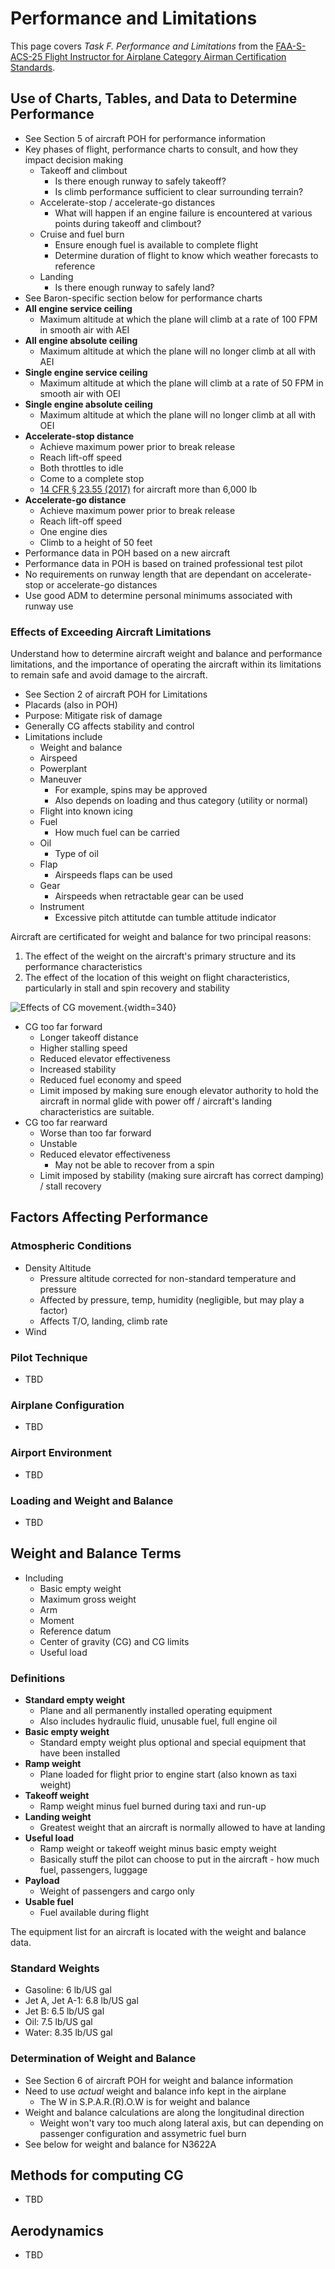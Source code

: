 # Performance and Limitations

This page covers *Task F. Performance and Limitations* from the [FAA-S-ACS-25 Flight Instructor for Airplane Category Airman Certification Standards](https://www.faa.gov/training_testing/testing/acs/cfi_airplane_acs_25.pdf).

## Use of Charts, Tables, and Data to Determine Performance

* See Section 5 of aircraft POH for performance information
* Key phases of flight, performance charts to consult, and how they impact decision making
  * Takeoff and climbout
    * Is there enough runway to safely takeoff?
    * Is climb performance sufficient to clear surrounding terrain?
  * Accelerate-stop / accelerate-go distances
    * What will happen if an engine failure is encountered at various points during takeoff and climbout?
  * Cruise and fuel burn
    * Ensure enough fuel is available to complete flight
    * Determine duration of flight to know which weather forecasts to reference
  * Landing
    * Is there enough runway to safely land?
* See Baron-specific section below for performance charts
* **All engine service ceiling**
  * Maximum altitude at which the plane will climb at a rate of 100 FPM in smooth air with AEI
* **All engine absolute ceiling**
  * Maximum altitude at which the plane will no longer climb at all with AEI
* **Single engine service ceiling**
  * Maximum altitude at which the plane will climb at a rate of 50 FPM in smooth air with OEI
* **Single engine absolute ceiling**
  * Maximum altitude at which the plane will no longer climb at all with OEI
* **Accelerate-stop distance**
  * Achieve maximum power prior to break release
  * Reach lift-off speed
  * Both throttles to idle
  * Come to a complete stop
  * [14 CFR &sect; 23.55 (2017)](https://www.ecfr.gov/on/2017-08-29/title-14/chapter-I/subchapter-C/part-23/subpart-B/subject-group-ECFR5ed09dfc2a6b782/section-23.55) for aircraft more than 6,000 lb
* **Accelerate-go distance**
  * Achieve maximum power prior to break release
  * Reach lift-off speed
  * One engine dies
  * Climb to a height of 50 feet
* Performance data in POH based on a new aircraft
* Performance data in POH is based on trained professional test pilot
* No requirements on runway length that are dependant on accelerate-stop or accelerate-go distances
* Use good ADM to determine personal minimums associated with runway use

### Effects of Exceeding Aircraft Limitations

Understand how to determine aircraft weight and balance and performance limitations, and the importance of operating the aircraft within its limitations to remain safe and avoid damage to the aircraft.

* See Section 2 of aircraft POH for Limitations
* Placards (also in POH)
* Purpose: Mitigate risk of damage
* Generally CG affects stability and control
* Limitations include
  * Weight and balance
  * Airspeed
  * Powerplant
  * Maneuver
    * For example, spins may be approved
    * Also depends on loading and thus category (utility or normal)
  * Flight into known icing
  * Fuel
    * How much fuel can be carried
  * Oil
    * Type of oil
  * Flap
    * Airspeeds flaps can be used
  * Gear
    * Airspeeds when retractable gear can be used
  * Instrument
    * Excessive pitch attitutde can tumble attitude indicator

Aircraft are certificated for weight and balance for two principal reasons:

1. The effect of the weight on the aircraft's primary structure and its performance characteristics
2. The effect of the location of this weight on flight characteristics, particularly in stall and spin recovery and stability

![Effects of CG movement.](/img/effects_of_cg_movement.jpg){width=340}

* CG too far forward
  * Longer takeoff distance
  * Higher stalling speed
  * Reduced elevator effectiveness
  * Increased stability
  * Reduced fuel economy and speed
  * Limit imposed by making sure enough elevator authority to hold the aircraft in normal glide with power off / aircraft's landing characteristics are suitable.
* CG too far rearward
  * Worse than too far forward
  * Unstable
  * Reduced elevator effectiveness
    * May not be able to recover from a spin
  * Limit imposed by stability (making sure aircraft has correct damping) / stall recovery

## Factors Affecting Performance

### Atmospheric Conditions

* Density Altitude
  * Pressure altitude corrected for non-standard temperature and pressure
  * Affected by pressure, temp, humidity (negligible, but may play a factor)
  * Affects T/O, landing, climb rate
* Wind

### Pilot Technique

* TBD

### Airplane Configuration

* TBD

### Airport Environment

* TBD

### Loading and Weight and Balance

* TBD

## Weight and Balance Terms

* Including
  * Basic empty weight
  * Maximum gross weight
  * Arm
  * Moment
  * Reference datum
  * Center of gravity (CG) and CG limits
  * Useful load

### Definitions

* **Standard empty weight**
  * Plane and all permanently installed operating equipment
  * Also includes hydraulic fluid, unusable fuel, full engine oil
* **Basic empty weight**
  * Standard empty weight plus optional and special equipment that have been installed
* **Ramp weight**
  * Plane loaded for flight prior to engine start (also known as taxi weight)
* **Takeoff weight**
  * Ramp weight minus fuel burned during taxi and run-up
* **Landing weight**
  * Greatest weight that an aircraft is normally allowed to have at landing
* **Useful load**
  * Ramp weight or takeoff weight minus basic empty weight
  * Basically stuff the pilot can choose to put in the aircraft - how much fuel, passengers, luggage
* **Payload**
  * Weight of passengers and cargo only
* **Usable fuel**
  * Fuel available during flight

The equipment list for an aircraft is located with the weight and balance data.

### Standard Weights

* Gasoline: 6 lb/US gal
* Jet A, Jet A-1: 6.8 lb/US gal
* Jet B: 6.5 lb/US gal
* Oil: 7.5 lb/US gal
* Water: 8.35 lb/US gal

### Determination of Weight and Balance

* See Section 6 of aircraft POH for weight and balance information
* Need to use *actual* weight and balance info kept in the airplane
  * The W in S.P.A.R.(R).O.W is for weight and balance
* Weight and balance calculations are along the longitudinal direction
  * Weight won't vary too much along lateral axis, but can depending on passenger configuration and assymetric fuel burn
* See below for weight and balance for N3622A

## Methods for computing CG

* TBD

## Aerodynamics

* TBD
